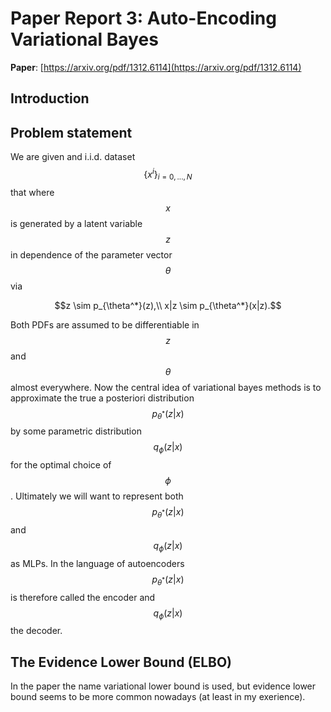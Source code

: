 # Paper Report 3: Auto-Encoding Variational Bayes

**Paper**: [https://arxiv.org/pdf/1312.6114](https://arxiv.org/pdf/1312.6114)

## Introduction

## Problem statement

We are given and i.i.d. dataset $$ \{ x^{i} \}_{i=0, ..., N}$$ that where $$x$$ is generated by a latent variable $$z$$ in dependence of the parameter vector $$\theta $$ via

$$z \sim p_{\theta^*}(z),\\ x|z \sim p_{\theta^*}(x|z).$$

Both PDFs are assumed to be differentiable in $$z$$ and $$\theta$$ almost everywhere. Now the central idea of variational bayes methods is to approximate the true
a posteriori distribution $$ p_{\theta^*}(z|x) $$ by some parametric distribution $$ q_{\phi}(z|x)$$ for the optimal choice of $$ \phi $$.
Ultimately we will want to represent both $$ p_{\theta^*}(z|x) $$ and $$ q_{\phi}(z|x) $$ as MLPs. In the language of autoencoders $$ p_{\theta^*}(z|x) $$
is therefore called the encoder and $$ q_{\phi}(z|x) $$ the decoder.



## The Evidence Lower Bound (ELBO)

In the paper the name variational lower bound is used, but evidence lower bound seems to be more common nowadays (at least in my exerience).



